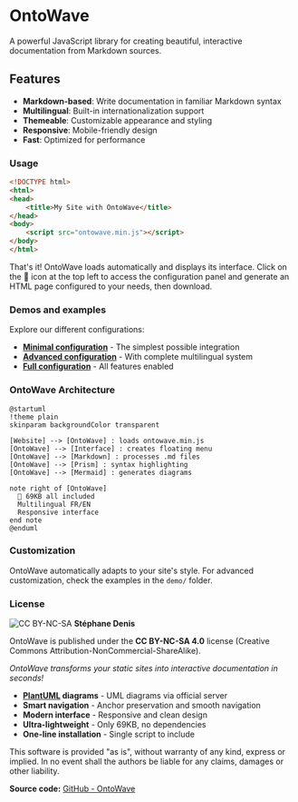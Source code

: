 # OntoWave

A powerful JavaScript library for creating beautiful, interactive documentation from Markdown sources.

## Features

- **Markdown-based**: Write documentation in familiar Markdown syntax
- **Multilingual**: Built-in internationalization support
- **Themeable**: Customizable appearance and styling
- **Responsive**: Mobile-friendly design
- **Fast**: Optimized for performance

### Usage

```html
<!DOCTYPE html>
<html>
<head>
    <title>My Site with OntoWave</title>
</head>
<body>
    <script src="ontowave.min.js"></script>
</body>
</html>
```

That's it! OntoWave loads automatically and displays its interface. Click on the 🌊 icon at the top left to access the configuration panel and generate an HTML page configured to your needs, then download.

### Demos and examples

Explore our different configurations:

- **[Minimal configuration](demo/minimal.html)** - The simplest possible integration
- **[Advanced configuration](demo/advanced.html)** - With complete multilingual system  
- **[Full configuration](demo/full-config.html)** - All features enabled

### OntoWave Architecture

```plantuml
@startuml
!theme plain
skinparam backgroundColor transparent

[Website] --> [OntoWave] : loads ontowave.min.js
[OntoWave] --> [Interface] : creates floating menu
[OntoWave] --> [Markdown] : processes .md files
[OntoWave] --> [Prism] : syntax highlighting
[OntoWave] --> [Mermaid] : generates diagrams

note right of [OntoWave]
  🌊 69KB all included
  Multilingual FR/EN
  Responsive interface
end note
@enduml
```

### Customization

OntoWave automatically adapts to your site's style. For advanced customization, check the examples in the `demo/` folder.

### License

![CC BY-NC-SA](https://i.creativecommons.org/l/by-nc-sa/4.0/88x31.png) **Stéphane Denis**

OntoWave is published under the **CC BY-NC-SA 4.0** license (Creative Commons Attribution-NonCommercial-ShareAlike).

*OntoWave transforms your static sites into interactive documentation in seconds!*
- **[PlantUML](https://plantuml.com/) diagrams** - UML diagrams via official server
- **Smart navigation** - Anchor preservation and smooth navigation
- **Modern interface** - Responsive and clean design
- **Ultra-lightweight** - Only 69KB, no dependencies
- **One-line installation** - Single script to include

This software is provided "as is", without warranty of any kind, express or implied. In no event shall the authors be liable for any claims, damages or other liability.

**Source code:** [GitHub - OntoWave](https://github.com/stephanedenis/OntoWave)
